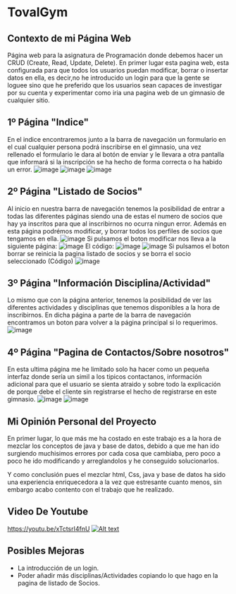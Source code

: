 # TovalGym
## Contexto de mi Página Web
Página web para la asignatura de Programación donde debemos hacer un CRUD (Create, Read, Update, Delete).
En primer lugar esta pagina web, esta configurada para que todos los usuarios puedan modificar, borrar o insertar datos en ella, es decir,no he introducido un login para que la gente se loguee sino que he preferido que los usuarios sean capaces de investigar por su cuenta y experimentar como iria una pagina web de un gimnasio de cualquier sitio.

## 1º Página "Indice"
En el indice encontraremos junto a la barra de navegación un formulario en el cual cualquier persona podrá inscribirse en el gimnasio, una vez rellenado el formulario le  dara al botón de enviar y le llevara a otra pantalla que informará si la inscripción se ha hecho de forma correcta o ha habido un error.
![image](https://user-images.githubusercontent.com/91873665/155104868-756c4eb6-4b49-41ea-898d-15fbcbf1b032.png)
![image](https://user-images.githubusercontent.com/91873665/155105043-698c5ff5-f1d5-428b-baf1-a99e7b8649ee.png)
![image](https://user-images.githubusercontent.com/91873665/155105088-d3886552-8555-4365-9050-096c2438e809.png)

## 2º Página "Listado de Socios"
Al inicio en nuestra barra de navegación tenemos la posibilidad de entrar a todas las diferentes páginas siendo una de estas el numero de socios que hay ya inscritos para que al inscribirnos no ocurra ningun error. Además en esta página podrémos modificar, y borrar todos los perfiles de socios que tengamos en ella. 
![image](https://user-images.githubusercontent.com/91873665/155106164-4409fd7d-1852-447e-b2c0-1c85761fc736.png)
Si pulsamos el boton modificar nos lleva a la siguiente página:
![image](https://user-images.githubusercontent.com/91873665/155107153-5548d2dc-d72d-4730-b419-63dd301601c4.png)
El código:
![image](https://user-images.githubusercontent.com/91873665/155106958-c7508403-9d5a-4b05-b37d-aedf2530e012.png)
![image](https://user-images.githubusercontent.com/91873665/155107502-e8bd74df-33cd-4b17-88b4-be005d0179d2.png)
Si pulsamos el boton borrar se reinicia la pagina listado de socios y se borra el socio seleccionado (Código)
![image](https://user-images.githubusercontent.com/91873665/155106859-cde7f7d1-41d2-4265-95f4-29d5daf8169e.png)

## 3º Página "Información Disciplina/Actividad"
Lo mismo que con la página anterior, tenemos la posibilidad de ver las diferentes actividades y disciplinas que tenemos disponibles a la hora de inscribirnos. En dicha página a parte de la barra de navegación encontramos un boton para volver a la página principal si lo requerimos.
![image](https://user-images.githubusercontent.com/91873665/155108020-5b411e54-5acf-4b82-a398-1a09e364b8b2.png)

## 4º Página "Pagina de Contactos/Sobre nosotros"
En esta ultima página me he limitado solo ha hacer como un pequeña interfaz donde sería un simil a los tipicos contactanos, información adicional para que el usuario se sienta atraido y sobre todo la explicación de porque debe el cliente sin registrarse el hecho de registrarse en este gimnasio.
![image](https://user-images.githubusercontent.com/91873665/155108870-765b60f5-e58a-47d8-a185-464bfe51e45f.png)
![image](https://user-images.githubusercontent.com/91873665/155108980-9c2fba3a-e199-4aef-8b93-778379c2fbf6.png)

## Mi Opinión Personal del Proyecto
En primer lugar, lo que más me ha costado en este trabajo es a la hora de mezclar los conceptos de java y base de datos, debido a que me han ido surgiendo muchisimos errores por cada cosa que cambiaba, pero poco a poco he ido modificando y arreglandolos y he conseguido solucionarlos.

Y como conclusión pues el mezclar html, Css, java y base de datos ha sido una experiencia enriquecedora a la vez que estresante cuanto menos, sin embargo acabo contento con el trabajo que he realizado.

## Video De Youtube
https://youtu.be/xTctsrI4fnU
[![Alt text](https://youtu.be/xTctsrI4fnU)](https://youtu.be/xTctsrI4fnU)

## Posibles Mejoras
- La introducción de un login.
- Poder añadir más disciplinas/Actividades copiando lo que hago en la pagina de listado de Socios.
